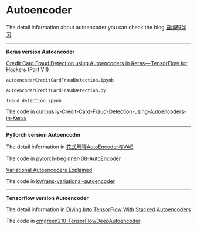# Autoencoder

The detail information about autoencoder you can check the blog [自编码学习](http://www.jianshu.com/p/e1fce4379cfe)

----------------------------------------------

**Keras version Autoencoder**

[Credit Card Fraud Detection using Autoencoders in Keras — TensorFlow for Hackers (Part VII)](https://medium.com/@curiousily/credit-card-fraud-detection-using-autoencoders-in-keras-tensorflow-for-hackers-part-vii-20e0c85301bd
)

 	autoencoderCreditCardFraudDetection.ipynb 
	
	autoencoderCreditCardFraudDetection.py 
	
	fraud_detection.ipynb
  
  The code in [curiousily-Credit-Card-Fraud-Detection-using-Autoencoders-in-Keras](https://github.com/curiousily/Credit-Card-Fraud-Detection-using-Autoencoders-in-Keras)
  
  ---------------------------------------
  **PyTorch version  Autoencoder**
  
  The detail information in [花式解释AutoEncoder与VAE](https://zhuanlan.zhihu.com/p/27549418)
  
  The code in [pytorch-beginner-08-AutoEncoder](https://github.com/SherlockLiao/pytorch-beginner/tree/master/08-AutoEncoder)
  
  [Variational Autoencoders Explained](http://kvfrans.com/variational-autoencoders-explained/)
  
  The code in [kvfrans-variational-autoencoder](https://github.com/kvfrans/variational-autoencoder)
  
  
 ------------------------------------------------
 **Tensorflow version Autoencoder**
 
 The detail information in [Diving Into TensorFlow With Stacked Autoencoders](http://cmgreen.io/2016/01/04/tensorflow_deep_autoencoder.html)
 
 
 The code in [cmgreen210-TensorFlowDeepAutoencoder](https://github.com/cmgreen210/TensorFlowDeepAutoencoder)
 
 

